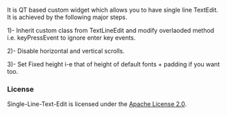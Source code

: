 It is QT based custom widget which allows you to have single line TextEdit. It is achieved by the following major steps.

1)- Inherit custom class from TextLineEdit and modify overlaoded method i.e. keyPressEvent to ignore enter key events.

2)- Disable horizontal and vertical scrolls.

3)- Set Fixed height i-e that of height of default fonts + padding if you want too.


<h3> License </h3>

Single-Line-Text-Edit is licensed under the <a href="http://www.apache.org/licenses/LICENSE-2.0.html">Apache License 2.0</a>.
